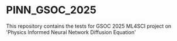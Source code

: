 # PINN_GSOC_2025
This repository contains the tests for GSOC 2025 ML4SCI project on 'Physics Informed Neural Network Diffusion Equation'
